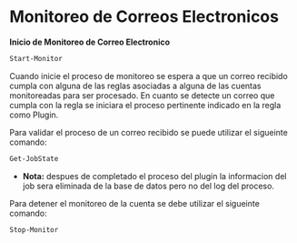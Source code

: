# Monitoreo de Correos Electronicos
**Inicio de Monitoreo de Correo Electronico**
```powershell
Start-Monitor
```
Cuando inicie el proceso de monitoreo se espera a que un correo recibido cumpla con alguna de las reglas asociadas a alguna de las cuentas monitoreadas para ser procesado.
En cuanto se detecte un correo que cumpla con la regla se iniciara el proceso pertinente indicado en la regla como Plugin.

Para validar el proceso de un correo recibido se puede utilizar el sigueinte comando:
```powershell
Get-JobState
```
- **Nota:**
despues de completado el proceso del plugin la informacion del job sera eliminada de la base de datos pero no del log del proceso.

Para detener el monitoreo de la cuenta se debe utilizar el sigueinte comando:
```powershell
Stop-Monitor
```
